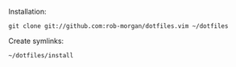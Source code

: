 Installation:

    git clone git://github.com:rob-morgan/dotfiles.vim ~/dotfiles

Create symlinks:

	~/dotfiles/install

